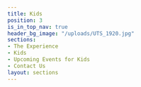 ```yaml
---
title: Kids
position: 3
is_in_top_nav: true
header_bg_image: "/uploads/UTS_1920.jpg"
sections:
- The Experience
- Kids
- Upcoming Events for Kids
- Contact Us
layout: sections
---
```


